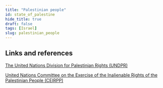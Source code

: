 ```yaml
---
title: "Palestinian people"
id: state_of_palestine
hide_title: true
draft: false
tags: [Israel]
slug: palestinian_people
---
```




## Links and references 

[The United Nations Division for Palestinian Rights (UNDPR)](https://en.wikipedia.org/wiki/United_Nations_Division_for_Palestinian_Rights)

[United Nations Committee on the Exercise of the Inalienable Rights of the Palestinian People (CEIRPP)](https://en.wikipedia.org/wiki/Committee_on_the_Exercise_of_the_Inalienable_Rights_of_the_Palestinian_People) 
